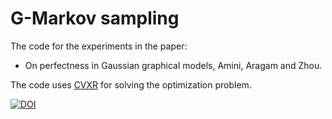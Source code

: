 # G-Markov sampling

The code for the experiments in the paper:
- On perfectness in Gaussian graphical models, Amini, Aragam and Zhou.

The code uses [CVXR](https://cvxr.rbind.io/) for solving the optimization problem.

[![DOI](https://zenodo.org/badge/434848180.svg)](https://zenodo.org/badge/latestdoi/434848180)

